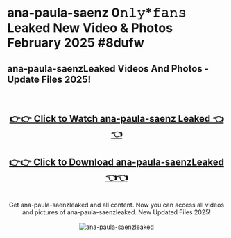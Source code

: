# ana-paula-saenz 0𝚗𝚕𝚢*𝚏𝚊𝚗𝚜 Leaked New Video & Photos February 2025 #8dufw

<h2>ana-paula-saenzLeaked Videos And Photos - Update Files 2025!</h2>
<br>
<div align="center">
<h2><a href="https://mediaupload.pro?title=ana-paula-saenz&ref=11F" rel="nofollow">👉👉 Click to Watch ana-paula-saenz Leaked 👈👈</a></h2>
<h2><a href="https://mediaupload.pro?title=ana-paula-saenz&ref=11F" rel="nofollow">👉👉 Click to Download ana-paula-saenzLeaked 👈👈</a></h2>
<br>
Get ana-paula-saenzleaked and all content. Now you can access all videos and pictures of ana-paula-saenzleaked. New Updated Files 2025!
<br>
<br>
<a href="https://mediaupload.pro?title=ana-paula-saenz&ref=11F" rel="nofollow" data-target="animated-image.originalLink"><img src="https://i.ibb.co/Gkj2r4b/banner.png" alt="ana-paula-saenzleaked" style="max-width: 100%; display: inline-block;" data-target="animated-image.originalImage"></a>
</div>
<br>

